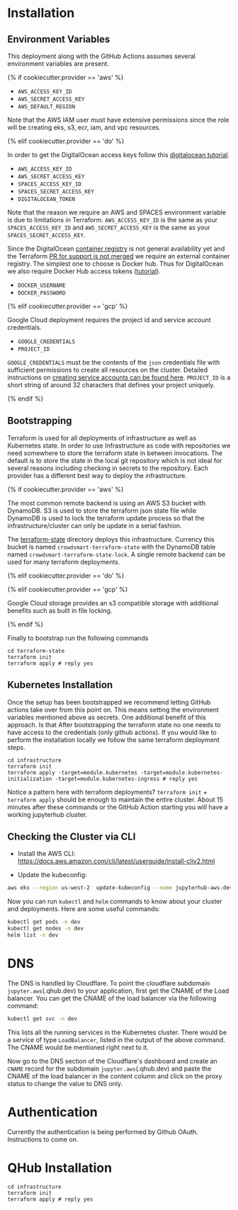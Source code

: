 # Installation

## Environment Variables

This deployment along with the GitHub Actions assumes several
environment variables are present.

{% if cookiecutter.provider == 'aws' %}
 - `AWS_ACCESS_KEY_ID`
 - `AWS_SECRET_ACCESS_KEY`
 - `AWS_DEFAULT_REGION`

Note that the AWS IAM user must have extensive permissions since the
role will be creating eks, s3, ecr, iam, and vpc resources.  

{% elif cookiecutter.provider == 'do' %} 

In order to get the DigitalOcean access keys follow this [digitalocean
tutorial](https://www.digitalocean.com/community/tutorials/how-to-create-a-digitalocean-space-and-api-key).

 - `AWS_ACCESS_KEY_ID`
 - `AWS_SECRET_ACCESS_KEY`
 - `SPACES_ACCESS_KEY_ID`
 - `SPACES_SECRET_ACCESS_KEY`
 - `DIGITALOCEAN_TOKEN`

Note that the reason we require an AWS and SPACES environment
variable is due to limitations in Terraform. `AWS_ACCESS_KEY_ID` is
the same as your `SPACES_ACCESS_KEY_ID` and `AWS_SECRET_ACCESS_KEY` is
the same as your `SPACES_SECRET_ACCESS_KEY`.

Since the DigitalOcean [container
registry](https://www.digitalocean.com/products/container-registry/)
is not general availability yet and the Terraform [PR for support is
not merged](https://github.com/terraform-providers/terraform-provider-digitalocean/pull/383) we require an external container registry. The simplest one to choose is Docker hub. Thus for DigitalOcean we also require Docker Hub access tokens ([tutorial](https://docs.docker.com/docker-hub/access-tokens/)).

 - `DOCKER_USERNAME`
 - `DOCKER_PASSWORD`

{% elif cookiecutter.provider == 'gcp' %}

Google Cloud deployment requires the project id and service account
credentials.

 - `GOOGLE_CREDENTIALS`
 - `PROJECT_ID`
 
`GOOGLE_CREDENTIALS` must be the contents of the `json` credentials
file with sufficient permissions to create all resources on the
cluster. Detailed instructions on [creating service accounts can be
found
here](https://cloud.google.com/iam/docs/creating-managing-service-account-keys). `PROJECT_ID`
is a short string of around 32 characters that defines your project
uniquely.

{% endif %}

## Bootstrapping

Terraform is used for all deployments of infrastructure as well as
Kubernetes state. In order to use Infrastructure as code with
repositories we need somewhere to store the terraform state in between
invocations. The default is to store the state in the local git
repository which is not ideal for several reasons including checking
in secrets to the repository. Each provider has a different best way
to deploy the infrastructure.

{% if cookiecutter.provider == 'aws' %}

The most common remote backend is using
an AWS S3 bucket with DynamoDB. S3 is used to store the terraform json
state file while DynamoDB is used to lock the terraform update process
so that the infrastructure/cluster can only be update in a serial
fashion.

The [terraform-state](../terraform-state) directory deploys this
infrastructure. Currency this bucket is named
`crowdsmart-terraform-state` with the DynamoDB table named
`crowdsmart-terraform-state-lock`. A single remote backend can be used
for many terraform deployments.

{% elif cookiecutter.provider == 'do' %}

{% elif cookiecutter.provider == 'gcp' %}

Google Cloud storage provides an s3 compatible storage with additional
benefits such as built in file locking.

{% endif %}

Finally to bootstrap run the following commands

```shell
cd terraform-state
terraform init
terraform apply # reply yes
```

## Kubernetes Installation

Once the setup has been bootstrapped we recommend letting GitHub
actions take over from this point on. This means setting the
environment variables mentioned above as secrets. One additional
benefit of this approach. Is that After bootstrapping the terraform
state no one needs to have access to the credentials (only github
actions). If you would like to perform the installation locally we
follow the same terraform deployment steps.

```shell
cd infrastructure
terraform init
terraform apply -target=module.kubernetes -target=module.kubernetes-initialization -target=module.kubernetes-ingress # reply yes
```

Notice a pattern here with terraform deployments? `terraform init` +
`terraform apply` should be enough to maintain the entire
cluster. About 15 minutes after these commands or the GitHub Action
starting you will have a working jupyterhub cluster.

## Checking the Cluster via CLI

* Install the AWS CLI:
https://docs.aws.amazon.com/cli/latest/userguide/install-cliv2.html

* Update the kubeconfig:

```bash
aws eks --region us-west-2  update-kubeconfig --name jupyterhub-aws-dev
```

Now you can run `kubectl` and `helm` commands to know about your cluster and deployments.
Here are some useful commands:

```bash
kubectl get pods -n dev
kubectl get nodes -n dev
helm list -n dev
```

# DNS

The DNS is handled by Cloudflare. To point the cloudflare subdomain `jupyter.aws`(.qhub.dev)
to your application, first get the CNAME of the Load balancer. You can get the CNAME
of the load balancer via the following command:

```bash
kubectl get svc -n dev
```
This lists all the running services in the Kubernetes cluster. There would be a service
of type `LoadBalancer`, listed in the output of the above command. The CNAME would
be mentioned right next to it.

Now go to the DNS section of the Cloudflare's dashboard and create an `CNAME` record for the
subdomain `jupyter.aws`(.qhub.dev) and paste the CNAME of the load balancer in the content
column and click on the proxy status to change the value to DNS only.

# Authentication

Currently the authentication is being performed by Github OAuth. Instructions to come on.

# QHub Installation

```shell
cd infrastructure
terraform init
terraform apply # reply yes
```
